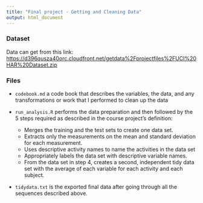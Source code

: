 ```yaml
---
title: "Final project - Getting and Cleaning Data"
output: html_document
---
```


### Dataset

Data can get from this link:
<https://d396qusza40orc.cloudfront.net/getdata%2Fprojectfiles%2FUCI%20HAR%20Dataset.zip>

### Files

* `codebook.md` a code book that describes the variables, the data, and any transformations or work that I performed to clean up the data

* `run_analysis.R` performs the data preparation and then followed by the 5 steps required as described in the course project’s definition:
  + Merges the training and the test sets to create one data set.
  + Extracts only the measurements on the mean and standard deviation for each measurement.
  + Uses descriptive activity names to name the activities in the data set
  + Appropriately labels the data set with descriptive variable names.
  + From the data set in step 4, creates a second, independent tidy data set with the average of each variable for each activity and each subject.
* `tidydata.txt` is the exported final data after going through all the sequences described above.